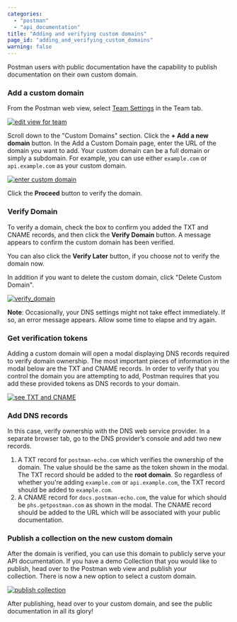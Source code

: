 ```yaml
---
categories:
  - "postman"
  - "api_documentation"
title: "Adding and verifying custom domains"
page_id: "adding_and_verifying_custom_domains"
warning: false
---
```


Postman users with public documentation have the capability to publish documentation on their own custom domain.

### Add a custom domain

From the Postman web view, select [Team Settings](https://app.getpostman.com/dashboard/teams/edit) in the Team tab.

[![edit view for team](https://s3.amazonaws.com/postman-static-getpostman-com/postman-docs/docs-team-settings.png)](https://s3.amazonaws.com/postman-static-getpostman-com/postman-docs/docs-team-settings.png)

Scroll down to the "Custom Domains" section. Click the **+ Add a new domain** button. In the Add a Custom Domain page, enter the URL of the domain you want to add. Your custom domain can be a full domain or simply a subdomain. For example, you can use either `example.com` or `api.example.com` as your custom domain.

[![enter custom domain](https://s3.amazonaws.com/postman-static-getpostman-com/postman-docs/docs-add-custom-domain.png)](https://s3.amazonaws.com/postman-static-getpostman-com/postman-docs/docs-add-custom-domain.png)

Click the **Proceed** button to verify the domain.

### Verify Domain

To verify a domain, check the box to confirm you added the TXT and CNAME records, and then click the **Verify Domain** button. A message appears to confirm the custom domain has been verified. 

You can also click the **Verify Later** button, if you choose not to verify the domain now. 

In addition if you want to delete the custom domain, click "Delete Custom Domain".

[![verify_domain](https://s3.amazonaws.com/postman-static-getpostman-com/postman-docs/docs-verify-domain.png)](https://s3.amazonaws.com/postman-static-getpostman-com/postman-docs/docs-verify-domain.png)

**Note**: Occasionally, your DNS settings might not take effect immediately. If so, an error message appears. Allow some time to elapse and try again.

### Get verification tokens

Adding a custom domain will open a modal displaying DNS records required to verify domain ownership. The most important pieces of information in the modal below are the TXT and CNAME records. In order to verify that you control the domain you are attempting to add, Postman requires that you add these provided tokens as DNS records to your domain.

[![see TXT and CNAME](https://s3.amazonaws.com/postman-static-getpostman-com/postman-docs/docs-verification-tokens.png)](https://s3.amazonaws.com/postman-static-getpostman-com/postman-docs/docs-verification-tokens.png)

### Add DNS records

In this case, verify ownership with the DNS web service provider. In a separate browser tab, go to the DNS provider’s console and add two new records.

1.  A TXT record for `postman-echo.com` which verifies the ownership of the domain. The value should be the same as the token shown in the modal. The TXT record should be added to the **root domain**. So regardless of whether you're adding `example.com` or `api.example.com`, the TXT record should be added to `example.com`.
2.  A CNAME record for `docs.postman-echo.com`, the value for which should be `phs.getpostman.com` as shown in the modal. The CNAME record should be added to the URL which will be associated with your public documentation.



### Publish a collection on the new custom domain

After the domain is verified, you can use this domain to publicly serve your API documentation. If you have a demo Collection that you would like to publish, head over to the Postman web view and publish your collection. There is now a new option to select a custom domain.

[![publish collection](http://blog.getpostman.com/wp-content/uploads/2017/02/custdomains03-echo-1024x1015.png)](http://blog.getpostman.com/wp-content/uploads/2017/02/custdomains03-echo-1024x1015.png)

After publishing, head over to your custom domain, and see the public documentation in all its glory!
